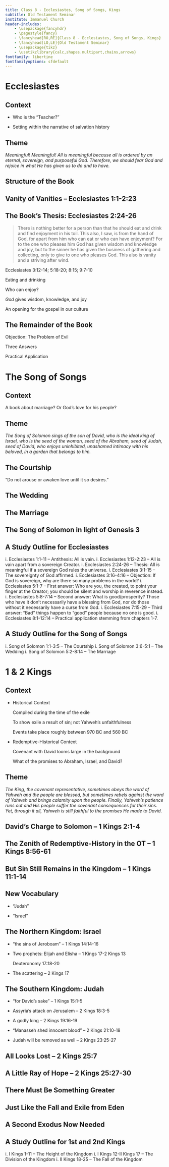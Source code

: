 ```yaml
---
title: Class 8 - Ecclesiastes, Song of Songs, Kings
subtitle: Old Testament Seminar
institute: Immanuel Church
header-includes:
    - \usepackage{fancyhdr}
    - \pagestyle{fancy}
    - \fancyhead[RO,RE]{Class 8 - Ecclesiastes, Song of Songs, Kings}
    - \fancyhead[LO,LE]{Old Testament Seminar}
    - \usepackage{tikz}
    - \usetikzlibrary{calc,shapes.multipart,chains,arrows}
fontfamily: libertine
fontfamilyoptions: sfdefault
---
```


# Ecclesiastes

## Context

- Who is the “Teacher?”

- Setting within the narrative of salvation history

## Theme

_Meaningful!  Meaningful!  All is meaningful because all is ordered by an eternal, sovereign, and purposeful God.  Therefore, we should fear God and rejoice in what He has given us to do and to have._

## Structure of the Book

## Vanity of Vanities – Ecclesiastes 1:1-2:23

## The Book’s Thesis: Ecclesiastes 2:24-26

> There is nothing better for a person than that he should eat and drink and find enjoyment in his toil. This also, I saw, is from the hand of God, for apart from him who can eat or who can have enjoyment? For to the one who pleases him God has given wisdom and knowledge and joy, but to the sinner he has given the business of gathering and collecting, only to give to one who pleases God. This also is vanity and a striving after wind.

Ecclesiastes 3:12-14; 5:18-20; 8:15; 9:7-10

Eating and drinking

Who can enjoy?

_God_ gives wisdom, knowledge, and joy

An opening for the gospel in our culture

## The Remainder of the Book

Objection: The Problem of Evil

Three Answers

Practical Application

# The Song of Songs

## Context

A book about marriage?  Or God’s love for his people?

## Theme

_The Song of Solomon sings of the son of David, who is the ideal king of Israel, who is the seed of the woman, seed of the Abraham, seed of Judah, seed of David, who enjoys uninhibited, unashamed intimacy with his beloved, in a garden that belongs to him._

## The Courtship

“Do not arouse or awaken love until it so desires.”

## The Wedding

## The Marriage

## The Song of Solomon in light of Genesis 3

## A Study Outline for Ecclesiastes

i. Ecclesiastes 1:1-11 – Antithesis: All is vain.
i. Ecclesiastes 1:12-2:23 – All is vain apart from a sovereign Creator.
i. Ecclesiastes 2:24-26 – Thesis: All is meaningful if a sovereign God rules the universe.
i. Ecclesiastes 3:1-15 – The sovereignty of God affirmed.
i. Ecclesiastes 3:16-4:16 – Objection: If God is sovereign, why are there so many problems in the world?
i. Ecclesiastes 5:1-7 – First answer: Who are you, the created, to point your finger at the Creator; you should be silent and worship in reverence instead.
i. Ecclesiastes 5:8-7:14 – Second answer: What is good/prosperity?  Those who have it don’t necessarily have a blessing from God, nor do those without it necessarily have a curse from God.
i. Ecclesiastes 7:15-29 – Third answer: “Bad” things happen to “good” people because no one is good.
i. Ecclesiastes 8:1-12:14 – Practical application stemming from chapters 1-7.

## A Study Outline for the Song of Songs

i. Song of Solomon 1:1-3:5 – The Courtship
i. Song of Solomon 3:6-5:1 – The Wedding
i. Song of Solomon 5:2-8:14 – The Marriage

# 1 & 2 Kings

## Context

- Historical Context

    Compiled during the time of the exile

    To show exile a result of sin; not Yahweh’s unfaithfulness

    Events take place roughly between 970 BC and 560 BC

- Redemptive-Historical Context

    Covenant with David looms large in the background

    What of the promises to Abraham, Israel, and David?

## Theme

_The King, the covenant representative, sometimes obeys the word of Yahweh and the people are blessed, but sometimes rebels against the word of Yahweh and brings calamity upon the people.  Finally, Yahweh’s patience runs out and His people suffer the covenant consequences for their sins.  Yet, through it all, Yahweh is still faithful to the promises He made to David._

## David’s Charge to Solomon – 1 Kings 2:1-4

## The Zenith of Redemptive-History in the OT – 1 Kings 8:56-61

## But Sin Still Remains in the Kingdom – 1 Kings 11:1-14

## New Vocabulary

- “Judah”

- “Israel”

## The Northern Kingdom: Israel

- “the sins of Jeroboam” – 1 Kings 14:14-16

- Two prophets: Elijah and Elisha – 1 Kings 17-2 Kings 13

    Deuteronomy 17:18-20

- The scattering – 2 Kings 17

## The Southern Kingdom: Judah

- “for David’s sake” – 1 Kings 15:1-5

- Assyria’s attack on Jerusalem – 2 Kings 18:3-5

- A godly king – 2 Kings 19:16-19

- “Manasseh shed innocent blood” – 2 Kings 21:10-18

- Judah will be removed as well – 2 Kings 23:25-27

## All Looks Lost – 2 Kings 25:7

## A Little Ray of Hope – 2 Kings 25:27-30

## There Must Be Something Greater

## Just Like the Fall and Exile from Eden

## A Second Exodus Now Needed

## A Study Outline for 1st and 2nd Kings

i. I Kings 1-11 – The Height of the Kingdom
i. I Kings 12-II Kings 17 – The Division of the Kingdom
i. II Kings 18-25 – The Fall of the Kingdom
